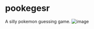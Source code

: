# pookegesr
A silly pokemon guessing game.
![image](https://github.com/user-attachments/assets/4588fff9-d49d-415b-9c93-0c8dc33c9f4e)
